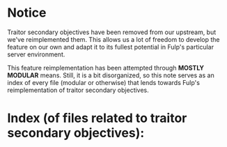 # Notice

Traitor secondary objectives have been removed from our upstream, but we've reimplemented them. This allows us a lot of freedom to develop the feature on our own and adapt it to its fullest potential in Fulp's particular server environment.

This feature reimplementation has been attempted through **MOSTLY MODULAR** means. Still, it is a bit disorganized, so this note serves as an index of every file (modular or otherwise) that lends towards Fulp's reimplementation of traitor secondary objectives.

# Index (of files related to traitor secondary objectives):



